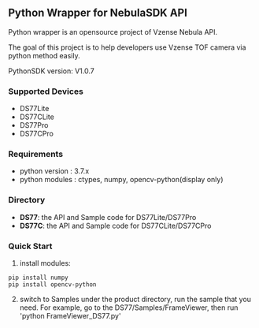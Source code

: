 ## Python Wrapper for NebulaSDK API

Python wrapper is an opensource project of Vzense Nebula API.

The goal of this project is to help developers use Vzense TOF camera via python method easily.

PythonSDK version: V1.0.7

### Supported Devices

- DS77Lite 
- DS77CLite
- DS77Pro  
- DS77CPro  

### Requirements

- python version : 3.7.x
- python modules : ctypes, numpy, opencv-python(display only)

### Directory

- **DS77**: the API and Sample code for DS77Lite/DS77Pro
- **DS77C**: the API and Sample code for DS77CLite/DS77CPro

### Quick Start

1. install modules:
```	 
pip install numpy
pip install opencv-python 
```
2. switch to Samples under the product directory, run the sample that you need. 
For example, go to the DS77/Samples/FrameViewer, then run 'python FrameViewer_DS77.py'